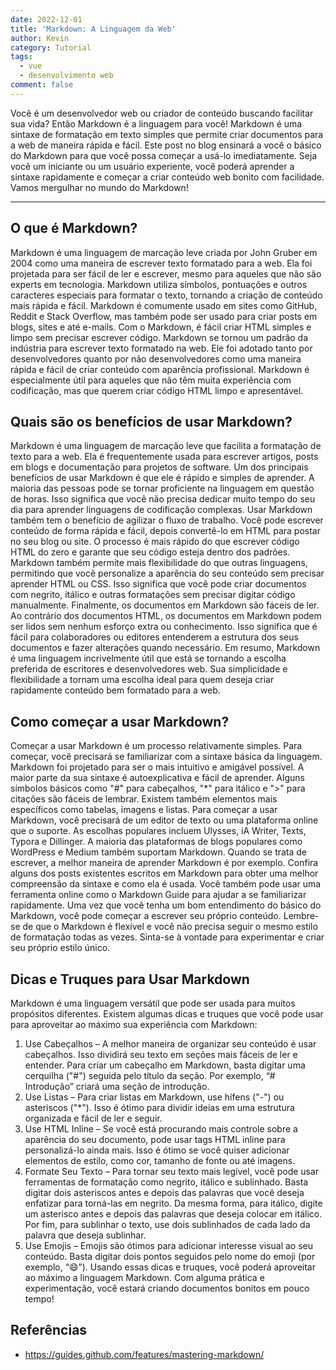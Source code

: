 ```yaml
---
date: 2022-12-01
title: 'Markdown: A Linguagem da Web'
author: Kevin
category: Tutorial
tags:
  - vue
  - desenvolvimento web
comment: false
---
```


Você é um desenvolvedor web ou criador de conteúdo buscando facilitar sua vida? Então Markdown é a linguagem para você! Markdown é uma sintaxe de formatação em texto simples que permite criar documentos para a web de maneira rápida e fácil. Este post no blog ensinará a você o básico do Markdown para que você possa começar a usá-lo imediatamente. Seja você um iniciante ou um usuário experiente, você poderá aprender a sintaxe rapidamente e começar a criar conteúdo web bonito com facilidade. Vamos mergulhar no mundo do Markdown!

---

## O que é Markdown?
<PasswordProtected>
Markdown é uma linguagem de marcação leve criada por John Gruber em 2004 como uma maneira de escrever texto formatado para a web. Ela foi projetada para ser fácil de ler e escrever, mesmo para aqueles que não são experts em tecnologia. Markdown utiliza símbolos, pontuações e outros caracteres especiais para formatar o texto, tornando a criação de conteúdo mais rápida e fácil.
Markdown é comumente usado em sites como GitHub, Reddit e Stack Overflow, mas também pode ser usado para criar posts em blogs, sites e até e-mails. Com o Markdown, é fácil criar HTML simples e limpo sem precisar escrever código.
Markdown se tornou um padrão da indústria para escrever texto formatado na web. Ele foi adotado tanto por desenvolvedores quanto por não desenvolvedores como uma maneira rápida e fácil de criar conteúdo com aparência profissional. Markdown é especialmente útil para aqueles que não têm muita experiência com codificação, mas que querem criar código HTML limpo e apresentável.
</PasswordProtected>

## Quais são os benefícios de usar Markdown?

Markdown é uma linguagem de marcação leve que facilita a formatação de texto para a web. Ela é frequentemente usada para escrever artigos, posts em blogs e documentação para projetos de software.
Um dos principais benefícios de usar Markdown é que ele é rápido e simples de aprender. A maioria das pessoas pode se tornar proficiente na linguagem em questão de horas. Isso significa que você não precisa dedicar muito tempo do seu dia para aprender linguagens de codificação complexas.
Usar Markdown também tem o benefício de agilizar o fluxo de trabalho. Você pode escrever conteúdo de forma rápida e fácil, depois convertê-lo em HTML para postar no seu blog ou site. O processo é mais rápido do que escrever código HTML do zero e garante que seu código esteja dentro dos padrões.
Markdown também permite mais flexibilidade do que outras linguagens, permitindo que você personalize a aparência do seu conteúdo sem precisar aprender HTML ou CSS. Isso significa que você pode criar documentos com negrito, itálico e outras formatações sem precisar digitar código manualmente.
Finalmente, os documentos em Markdown são fáceis de ler. Ao contrário dos documentos HTML, os documentos em Markdown podem ser lidos sem nenhum esforço extra ou conhecimento. Isso significa que é fácil para colaboradores ou editores entenderem a estrutura dos seus documentos e fazer alterações quando necessário.
Em resumo, Markdown é uma linguagem incrivelmente útil que está se tornando a escolha preferida de escritores e desenvolvedores web. Sua simplicidade e flexibilidade a tornam uma escolha ideal para quem deseja criar rapidamente conteúdo bem formatado para a web.

## Como começar a usar Markdown?

Começar a usar Markdown é um processo relativamente simples. Para começar, você precisará se familiarizar com a sintaxe básica da linguagem.
Markdown foi projetado para ser o mais intuitivo e amigável possível. A maior parte da sua sintaxe é autoexplicativa e fácil de aprender. Alguns símbolos básicos como "#" para cabeçalhos, "\*" para itálico e ">" para citações são fáceis de lembrar. Existem também elementos mais específicos como tabelas, imagens e listas.
Para começar a usar Markdown, você precisará de um editor de texto ou uma plataforma online que o suporte. As escolhas populares incluem Ulysses, iA Writer, Texts, Typora e Dillinger. A maioria das plataformas de blogs populares como WordPress e Medium também suportam Markdown.
Quando se trata de escrever, a melhor maneira de aprender Markdown é por exemplo. Confira alguns dos posts existentes escritos em Markdown para obter uma melhor compreensão da sintaxe e como ela é usada. Você também pode usar uma ferramenta online como o Markdown Guide para ajudar a se familiarizar rapidamente.
Uma vez que você tenha um bom entendimento do básico do Markdown, você pode começar a escrever seu próprio conteúdo. Lembre-se de que o Markdown é flexível e você não precisa seguir o mesmo estilo de formatação todas as vezes. Sinta-se à vontade para experimentar e criar seu próprio estilo único.

## Dicas e Truques para Usar Markdown

Markdown é uma linguagem versátil que pode ser usada para muitos propósitos diferentes. Existem algumas dicas e truques que você pode usar para aproveitar ao máximo sua experiência com Markdown:

1. Use Cabeçalhos – A melhor maneira de organizar seu conteúdo é usar cabeçalhos. Isso dividirá seu texto em seções mais fáceis de ler e entender. Para criar um cabeçalho em Markdown, basta digitar uma cerquilha ("#") seguida pelo título da seção. Por exemplo, “# Introdução” criará uma seção de introdução.
2. Use Listas – Para criar listas em Markdown, use hífens ("-") ou asteriscos ("\*"). Isso é ótimo para dividir ideias em uma estrutura organizada e fácil de ler e seguir.
3. Use HTML Inline – Se você está procurando mais controle sobre a aparência do seu documento, pode usar tags HTML inline para personalizá-lo ainda mais. Isso é ótimo se você quiser adicionar elementos de estilo, como cor, tamanho de fonte ou até imagens.
4. Formate Seu Texto – Para tornar seu texto mais legível, você pode usar ferramentas de formatação como negrito, itálico e sublinhado. Basta digitar dois asteriscos antes e depois das palavras que você deseja enfatizar para torná-las em negrito. Da mesma forma, para itálico, digite um asterisco antes e depois das palavras que deseja colocar em itálico. Por fim, para sublinhar o texto, use dois sublinhados de cada lado da palavra que deseja sublinhar.
5. Use Emojis – Emojis são ótimos para adicionar interesse visual ao seu conteúdo. Basta digitar dois pontos seguidos pelo nome do emoji (por exemplo, “:smile:”).
   Usando essas dicas e truques, você poderá aproveitar ao máximo a linguagem Markdown. Com alguma prática e experimentação, você estará criando documentos bonitos em pouco tempo!

## Referências

- https://guides.github.com/features/mastering-markdown/

